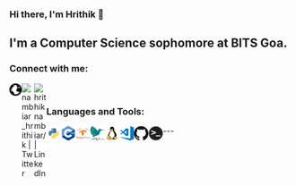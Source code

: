 <!--
**HrithikNambiar/HrithikNambiar** is a ✨ _special_ ✨ repository because its `README.md` (this file) appears on your GitHub profile.


Here are some ideas to get you started:

- 🔭 I’m currently working on ...  
- 🌱 I’m currently learning ...
- 👯 I’m looking to collaborate on ...
- 🤔 I’m looking for help with ...
- 💬 Ask me about ...
- 📫 How to reach me: ...
- 😄 Pronouns: ...
- ⚡ Fun fact: ...

![Visitor Count](https://profile-counter.glitch.me/HrithikNambiar/count.svg)

- 🌱 I’m currently learning.
- 👯 I’m looking to collaborate with other researchers and creators
- 🥅 2020 Goals: Learn



<img align="left" alt="Hrithik's Github Stats" src="https://github-readme-stats.vercel.app/api?username=HrithikNambiar&show_icons=true&hide_border=true" />
-->
### Hi there, I'm Hrithik 👋


## I'm a Computer Science sophomore at BITS Goa.

### Connect with me:

[<img align="left" alt="https://hrithiknambiar.github.io/" width="22px" src="https://raw.githubusercontent.com/iconic/open-iconic/master/svg/globe.svg" />][website]
[<img align="left" alt="nambiar_hrithik | Twitter" width="22px" src="https://cdn.jsdelivr.net/npm/simple-icons@v3/icons/twitter.svg" />][twitter]
[<img align="left" alt="hrithiknambiar/ | LinkedIn" width="22px" src="https://cdn.jsdelivr.net/npm/simple-icons@v3/icons/linkedin.svg" />][linkedin]

<br />

### Languages and Tools:

<img align="left" alt="Python" width="26px" src="https://raw.githubusercontent.com/github/explore/80688e429a7d4ef2fca1e82350fe8e3517d3494d/topics/python/python.png" />
<img align="left" alt="C++" width="26px" src="https://raw.githubusercontent.com/github/explore/80688e429a7d4ef2fca1e82350fe8e3517d3494d/topics/cpp/cpp.png" />
<img align="left" alt="TF" width="26px" src="https://raw.githubusercontent.com/github/explore/80688e429a7d4ef2fca1e82350fe8e3517d3494d/topics/tensorflow/tensorflow.png" />
<img align="left" alt="Latex" width="26px" src="https://raw.githubusercontent.com/github/explore/80688e429a7d4ef2fca1e82350fe8e3517d3494d/topics/latex/latex.png" />
<img align="left" alt="Linux" width="26px" src="https://raw.githubusercontent.com/github/explore/80688e429a7d4ef2fca1e82350fe8e3517d3494d/topics/linux/linux.png" />
<img align="left" alt="Visual Studio Code" width="26px" src="https://raw.githubusercontent.com/github/explore/80688e429a7d4ef2fca1e82350fe8e3517d3494d/topics/visual-studio-code/visual-studio-code.png" />
<img align="left" alt="GitHub" width="26px" src="https://raw.githubusercontent.com/github/explore/78df643247d429f6cc873026c0622819ad797942/topics/github/github.png" />
<img align="left" alt="HTML5" width="26px" src="https://raw.githubusercontent.com/github/explore/80688e429a7d4ef2fca1e82350fe8e3517d3494d/topics/terminal/terminal.png" />
---
<br>


[website]:https://hrithiknambiar.github.io/
[twitter]: https://twitter.com/nambiar_hrithik
[linkedin]: https://www.linkedin.com/in/hrithiknambiar/
